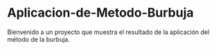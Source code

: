 # Aplicacion-de-Metodo-Burbuja
Bienvenido a un proyecto que muestra el resultado de la aplicación del método de la burbuja.
